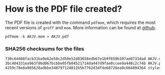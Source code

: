 # How is the PDF file created?
The PDF file is created with the command `pdfmom`, which requires the most recent versions of `groff` and `mom`.
More information can be found at [github](https://github.com/0xR3V/Bibles).

```shell
pdfmom -k AKJV.mom > AKJV.pdf
```

### SHA256 checksums for the files
```txt
730c64488facb31ba9e62e50c2d58e52d83658edb67e1b9f659b307ae0733dad AKJV.mom
3bc404331ea963f86d067bcbbe05fb04521714da447d9fae0ccee9a448c2c74b AKJV.pdf
4259c78e8a985628adbbe340797124812b5b7762d3df4e68726ea0c664894364 stylesheet.mom
```

<!-- 52ea6cca75fbc0f4a10d3ac6e99e16d1 -->
